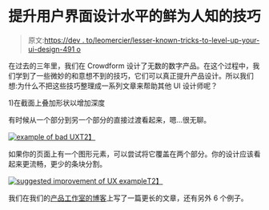 # 提升用户界面设计水平的鲜为人知的技巧

> 原文:[https://dev . to/leomercier/lesser-known-tricks-to-level-up-your-ui-design-491 o](https://dev.to/leomercier/lesser-known-tricks-to-level-up-your-ui-design-491o)

在过去的三年里，我们在 Crowdform 设计了无数的数字产品。在这个过程中，我们学到了一些微妙的和意想不到的技巧，它们可以真正提升产品设计。所以我们想:为什么不把这些技巧整理成一系列文章来帮助其他 UI 设计师呢？

1)在截面上叠加形状以增加深度

有时候从一个部分到另一个部分的直接过渡看起来，嗯…很无聊。

[![example of bad UX](../Images/95efb8ead9cef5fc749e32df7da2569f.png)T2】](https://res.cloudinary.com/practicaldev/image/fetch/s--p0zb9wEa--/c_limit%2Cf_auto%2Cfl_progressive%2Cq_auto%2Cw_880/https://www.crowdform.co.uk/wp-content/uploads/2019/04/BlogHD1a-1900x931.png)

如果你的页面上有一个图形元素，可以尝试将它覆盖在两个部分。你的设计应该看起来更流畅，更少的条块分割。

[![suggested improvement of UX example](../Images/bf838dcdb8f19ce2a4478f81cf925b13.png)T2】](https://res.cloudinary.com/practicaldev/image/fetch/s--O8fYthMZ--/c_limit%2Cf_auto%2Cfl_progressive%2Cq_auto%2Cw_880/https://www.crowdform.co.uk/wp-content/uploads/2019/04/BlogHD1b-1900x931.png)

我们在我们的[产品工作室的博客](https://www.crowdform.co.uk/blog/7-lesser-known-tricks-to-level-up-your-ui-design)上写了一篇更长的文章，还有另外 6 个例子。